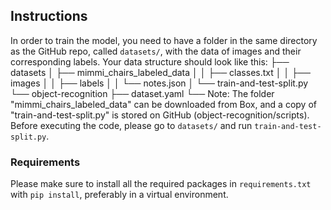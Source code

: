 ## Instructions
In order to train the model, you need to have a folder in the same directory as the GitHub repo, called `datasets/`, with the data of images and their corresponding labels. Your data structure should look like this:
├── datasets
│   ├── mimmi_chairs_labeled_data
│   │   ├── classes.txt
│   │   ├── images
│   │   ├── labels
│   │   └── notes.json
│   └── train-and-test-split.py
└── object-recognition
    ├── dataset.yaml
    └── <other-contents-in-the-GitHub-repo>
Note: The folder "mimmi_chairs_labeled_data" can be downloaded from Box, and a copy of "train-and-test-split.py" is stored on GitHub (object-recognition/scripts).
Before executing the code, please go to `datasets/` and run `train-and-test-split.py`.

### Requirements
Please make sure to install all the required packages in `requirements.txt` with `pip install`, preferably in a virtual environment.